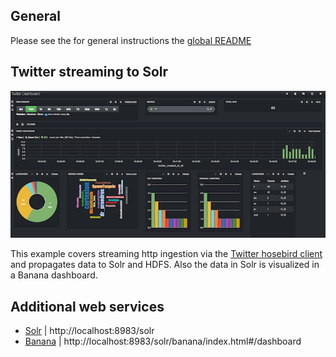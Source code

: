 ## General

Please see the for general instructions the [global README](../README.md)

## Twitter streaming to Solr

![](../resources/img_twitter_streaming_solr.png)

This example covers streaming http ingestion via the [Twitter hosebird client](https://github.com/twitter/hbc) and propagates data to Solr and HDFS. Also the data in Solr is visualized in a Banana dashboard.

## Additional web services

* [Solr](http://localhost:8983/solr/) | http://localhost:8983/solr
* [Banana](http://localhost:8983/solr/banana/index.html#/dashboard) | http://localhost:8983/solr/banana/index.html#/dashboard